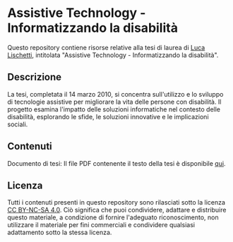 # Assistive Technology - Informatizzando la disabilità

Questo repository contiene risorse relative alla tesi di laurea di [Luca Lischetti](https://sirlisko.com), intitolata "Assistive Technology - Informatizzando la disabilità".

## Descrizione

La tesi, completata il 14 marzo 2010, si concentra sull'utilizzo e lo sviluppo di tecnologie assistive per migliorare la vita delle persone con disabilità. Il progetto esamina l'impatto delle soluzioni informatiche nel contesto delle disabilità, esplorando le sfide, le soluzioni innovative e le implicazioni sociali.

## Contenuti

Documento di tesi: Il file PDF contenente il testo della tesi è disponibile [qui]().

## Licenza

Tutti i contenuti presenti in questo repository sono rilasciati sotto la licenza [CC BY-NC-SA 4.0](https://creativecommons.org/licenses/by-nc-sa/4.0/deed.it). Ciò significa che puoi condividere, adattare e distribuire questo materiale, a condizione di fornire l'adeguato riconoscimento, non utilizzare il materiale per fini commerciali e condividere qualsiasi adattamento sotto la stessa licenza.
